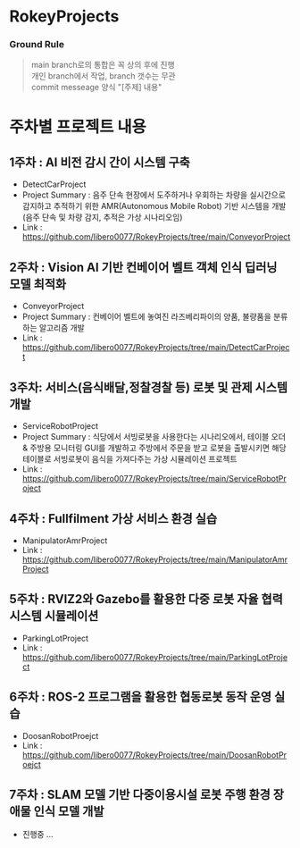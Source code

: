 # RokeyProjects
### Ground Rule
> main branch로의 통합은 꼭 상의 후에 진행  
> 개인 branch에서 작업, branch 갯수는 무관  
> commit messeage 양식 "[주제] 내용"  

# 주차별 프로젝트 내용
## 1주차 : AI 비전 감시 간이 시스템 구축
  - DetectCarProject
  - Project Summary : 음주 단속 현장에서 도주하거나 우회하는 차량을 실시간으로 감지하고 추적하기 위한 AMR(Autonomous Mobile Robot) 기반 시스템을 개발 (음주 단속 및 차량 감지, 추적은 가상 시나리오임)
  - Link : https://github.com/libero0077/RokeyProjects/tree/main/ConveyorProject
## 2주차 : Vision AI 기반 컨베이어 벨트 객체 인식 딥러닝 모델 최적화
  - ConveyorProject
  - Project Summary : 컨베이어 벨트에 놓여진 라즈베리파이의 양품, 불량품을 분류하는 알고리즘 개발
  - Link : https://github.com/libero0077/RokeyProjects/tree/main/DetectCarProject
## 3주차: 서비스(음식배달,정찰경찰 등) 로봇 및 관제 시스템 개발
  - ServiceRobotProject
  - Project Summary : 식당에서 서빙로봇을 사용한다는 시나리오에서, 테이블 오더 & 주방용 모니터링 GUI를 개발하고 주방에서 주문을 받고 로봇을 출발시키면 해당 테이블로 서빙로봇이 음식을 가져다주는 가상 시뮬레이션 프로젝트
  - Link : https://github.com/libero0077/RokeyProjects/tree/main/ServiceRobotProject
## 4주차 : Fullfilment 가상 서비스 환경 실습
  - ManipulatorAmrProject
  - Link : https://github.com/libero0077/RokeyProjects/tree/main/ManipulatorAmrProject
## 5주차 : RVIZ2와 Gazebo를 활용한 다중 로봇 자율 협력 시스템 시뮬레이션
  - ParkingLotProject
  - Link : https://github.com/libero0077/RokeyProjects/tree/main/ParkingLotProject
## 6주차 : ROS-2 프로그램을 활용한 협동로봇 동작 운영 실습
  - DoosanRobotProejct
  - Link : https://github.com/libero0077/RokeyProjects/tree/main/DoosanRobotProejct
## 7주차 : SLAM 모델 기반 다중이용시설 로봇 주행 환경 장애물 인식 모델 개발
  - 진행중 ...

